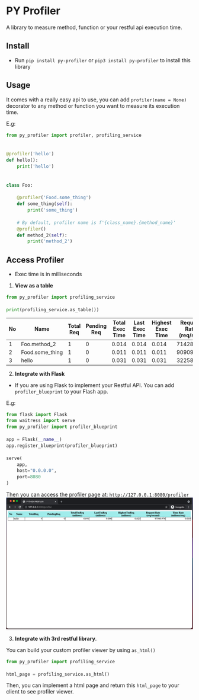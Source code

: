 # PY Profiler

A library to measure method, function or your restful api execution time.

## Install

- Run `pip install py-profiler` or `pip3 install py-profiler` to install this library

## Usage

It comes with a really easy api to use, you can add `profiler(name = None)` decorator to any method or function you want
to measure its execution time.

E.g:

```python
from py_profiler import profiler, profiling_service


@profiler('hello')
def hello():
    print('hello')


class Foo:

    @profiler('Food.some_thing')
    def some_thing(self):
        print('some_thing')

    # By default, profiler name is f'{class_name}.{method_name}'
    @profiler()
    def method_2(self):
        print('method_2')

```

## Access Profiler

- Exec time is in milliseconds

1. **View as a table**

```python
from py_profiler import profiling_service

print(profiling_service.as_table())
```

| No | Name                           | Total Req  | Pending Req  | Total Exec Time | Last Exec Time  | Highest Exec Time | Request Rate (req/sec) | Avg Time/Request (millis/req) |
|----|--------------------------------|--------|----------|------------|------------|------------|------------|------------|
| 1  | Foo.method_2                   |   1    |    0     |   0.014    |   0.014    |   0.014    | 71428.571  |   0.014    |
| 2  | Food.some_thing                |   1    |    0     |   0.011    |   0.011    |   0.011    | 90909.091  |   0.011    |
| 3  | hello                          |   1    |    0     |   0.031    |   0.031    |   0.031    | 32258.065  |   0.031    |

2. **Integrate with Flask**

- If you are using Flask to implement your Restful API. You can add `profiler_blueprint` to your Flash app.

E.g:

```python
from flask import Flask
from waitress import serve
from py_profiler import profiler_blueprint

app = Flask(__name__)
app.register_blueprint(profiler_blueprint)

serve(
    app,
    host="0.0.0.0",
    port=8080
)
```

Then you can access the profiler page at: `http://127.0.0.1:8080/profiler`
![Py Profiler Page](https://github.com/andy1xx8/py-profiler/blob/master/sample.png?raw=true)

3. **Integrate with 3rd restful library**.

You can build your custom profiler viewer by using `as_html()`

```python
from py_profiler import profiling_service

html_page = profiling_service.as_html()
```

Then, you can implement a html page and return this `html_page` to your client to see profiler viewer.